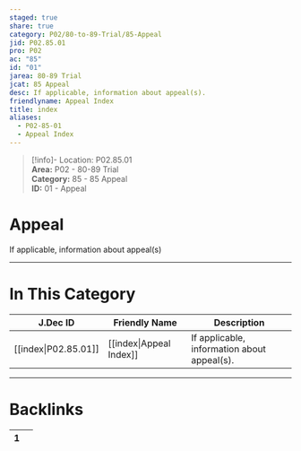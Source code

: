```yaml
---  
staged: true  
share: true  
category: P02/80-to-89-Trial/85-Appeal  
jid: P02.85.01  
pro: P02  
ac: "85"  
id: "01"  
jarea: 80-89 Trial  
jcat: 85 Appeal  
desc: If applicable, information about appeal(s).  
friendlyname: Appeal Index  
title: index  
aliases:  
  - P02-85-01  
  - Appeal Index  
---  
```

  
>[!info]- Location: P02.85.01  
>**Area:** P02 - 80-89 Trial  
>**Category:** 85 - 85 Appeal  
>**ID:** 01 - Appeal  
  
# Appeal  
  
If applicable, information about appeal(s)  
   
  
  
---  
# In This Category  
  
| J.Dec ID                                                                        | Friendly Name                                                                      | Description                                 |  
| ------------------------------------------------------------------------------- | ---------------------------------------------------------------------------------- | ------------------------------------------- |  
| [[index\|P02.85.01]] | [[index\|Appeal Index]] | If applicable, information about appeal(s). |  
  
  
---  
# Backlinks  
<div><table class="dataview table-view-table"><thead class="table-view-thead"><tr class="table-view-tr-header"><th class="table-view-th"><span></span><span class="dataview small-text">1</span></th><th class="table-view-th"><span></span></th></tr></thead><tbody class="table-view-tbody"></tbody></table></div>